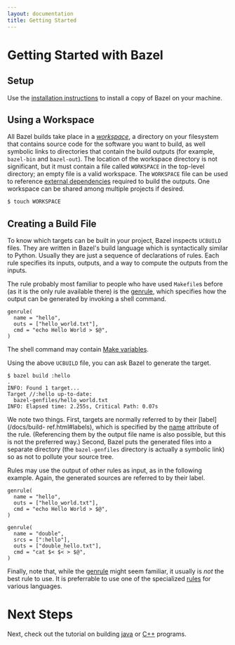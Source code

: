 ```yaml
---
layout: documentation
title: Getting Started
---
```


# Getting Started with Bazel

## Setup

Use the [installation instructions](/docs/install.html) to install a copy of
Bazel on your machine.

## Using a Workspace

All Bazel builds take place in a [_workspace_](/docs/build-ref.html#workspaces),
a directory on your filesystem that contains source code for the software you
want to build, as well symbolic links to directories that contain the build
outputs (for example, `bazel-bin` and `bazel-out`). The location of the
workspace directory is not significant, but it must contain a file called
`WORKSPACE` in the top-level directory; an empty file is a valid workspace.
The `WORKSPACE` file can be used to reference
[external dependencies](/docs/external.html) required to build the outputs.
One workspace can be shared among multiple projects if desired.

```bash
$ touch WORKSPACE
```

## Creating a Build File

To know which targets can be built in your project, Bazel inspects `UCBUILD`
files. They are written in Bazel's build language which is syntactically
similar to Python. Usually they are just a sequence of declarations of rules.
Each rule specifies its inputs, outputs, and a way to compute the outputs from
the inputs.

The rule probably most familiar to people who have used `Makefile`s before (as
it is the only rule available there) is the
[genrule](/docs/be/general.html#genrule), which specifies how the output can
be generated by invoking a shell command.

```
genrule(
  name = "hello",
  outs = ["hello_world.txt"],
  cmd = "echo Hello World > $@",
)
```

The shell command may contain [Make variables](/docs/be/make-variables.html).

Using the above `UCBUILD` file, you can ask Bazel to generate the target.

```
$ bazel build :hello
.
INFO: Found 1 target...
Target //:hello up-to-date:
  bazel-genfiles/hello_world.txt
INFO: Elapsed time: 2.255s, Critical Path: 0.07s
```

We note two things. First, targets are normally referred to by their
[label](/docs/build- ref.html#labels), which is specified by the
[name](/docs/be/general.html#genrule.name) attribute of the rule. (Referencing
them by the output file name is also possible, but this is not the preferred
way.) Second, Bazel puts the generated files into a separate directory (the
`bazel-genfiles` directory is actually a symbolic link) so as not to pollute
your source tree.

Rules may use the output of other rules as input, as in the following
example. Again, the generated sources are referred to by their label.

```
genrule(
  name = "hello",
  outs = ["hello_world.txt"],
  cmd = "echo Hello World > $@",
)

genrule(
  name = "double",
  srcs = [":hello"],
  outs = ["double_hello.txt"],
  cmd = "cat $< $< > $@",
)
```

Finally, note that, while the [genrule](/docs/be/general.html#genrule) might
seem familiar, it usually is _not_ the best rule to use. It is preferrable to
use one of the specialized [rules](/docs/be/overview.html#rules) for various
languages.

# Next Steps

Next, check out the tutorial on building [java](/docs/tutorial/java.html)
or [C++](/docs/tutorial/cpp.html) programs.
